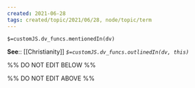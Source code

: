 ```yaml
---
created: 2021-06-28
tags: created/topic/2021/06/28, node/topic/term
---
```

`$=customJS.dv_funcs.mentionedIn(dv)`


**See**:: [[Christianity]]
*`$=customJS.dv_funcs.outlinedIn(dv, this)`*

%% DO NOT EDIT BELOW %%

%% DO NOT EDIT ABOVE %%
